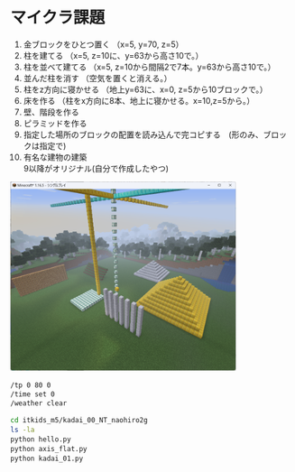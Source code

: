 # マイクラ課題

1. 金ブロックをひとつ置く
（x=5, y=70, z=5）
2. 柱を建てる
（x=5, z=10に、y=63から高さ10で。）
3. 柱を並べて建てる
（x=5, z=10から間隔2で7本。y=63から高さ10で。）
4. 並んだ柱を消す
（空気を置くと消える。）
5. 柱をz方向に寝かせる
（地上y=63に、x=0, z=5から10ブロックで。）
6. 床を作る
（柱をx方向に8本、地上に寝かせる。x=10,z=5から。）
7. 壁、階段を作る
8. ピラミッドを作る
9. 指定した場所のブロックの配置を読み込んで完コピする　(形のみ、ブロックは指定で)
10. 有名な建物の建築  
9以降がオリジナル(自分で作成したやつ)

[<img src="./images/kadai.png" width="400">](./images/kadai.png)

```minecraft
/tp 0 80 0
/time set 0
/weather clear
```

```bash
cd itkids_m5/kadai_00_NT_naohiro2g
ls -la
python hello.py
python axis_flat.py
python kadai_01.py
```

